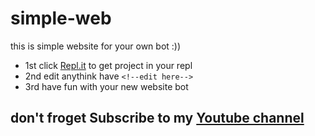 # simple-web
this is simple website for your own bot :))
- 1st click [Repl.it](https://replit.com/github/ia1q/simple-web/) to get project in your repl
- 2nd edit anythink have `<!--edit here-->`
- 3rd have fun with your new website bot 
## don't froget Subscribe to my [Youtube channel](https://www.youtube.com/channel/UC8MjzrpMVpUnxnU6ZvdO4UQ)
